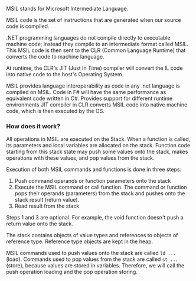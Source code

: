 MSIL stands for Microsoft Intermediate Language. 

MSIL code is the set of instructions that are generated when our source code is compiled. 

.NET programming languages do not compile directly to executable machine code; instead they compile to an intermediate format called MSIL. This MSIL code is then sent to the CLR (Common Language Runtime) that converts the code to machine language. 

At runtime, the CLR's JIT (Just In Time) compiler will convert the IL code into native code to the host's Operating System.

MSIL provides language interoperability as code in any .net language is compiled on MSIL. 
Code in F# will have the same performance as equivalent code written in C#.
Provides support for different runtime environments
JIT compiler in CLR converts MSIL code into native machine code, which is then executed by the OS.  

### How does it work?
All operations in MSIL are executed on the Stack. When a function is called, its parameters and local variables are allocated on the stack. Function code starting from this stack state may push some values onto the stack, makes operations with these values, and pop values from the stack. 

Execution of both MSIL commands and functions is done in three steps: 
1. Push command operands or function parameters onto the stack
2. Execute the MSIL command or call function. The command or function pops their operands (parameters) from the stack and pushes onto the stack result (return value).
3. Read result from the stack

Steps 1 and 3 are optional. For example, the void function doesn't push a return value onto the stack. 

The stack contains objects of value types and references to objects of reference type. Reference type objects are kept in the heap. 

MSIL commands used to push values onto the stack are called `ld ...` (load). Commands used to pop values from the stack are called `st ...` (store), because values are stored in variables. Therefore, we will call the push operation loading and the pop operation storing.  